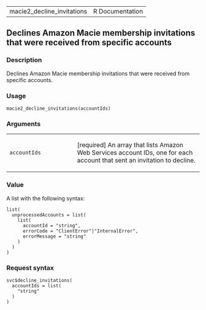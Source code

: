 <table style="width: 100%;">
<tbody>
<tr class="odd">
<td>macie2_decline_invitations</td>
<td style="text-align: right;">R Documentation</td>
</tr>
</tbody>
</table>

## Declines Amazon Macie membership invitations that were received from specific accounts

### Description

Declines Amazon Macie membership invitations that were received from
specific accounts.

### Usage

    macie2_decline_invitations(accountIds)

### Arguments

<table>
<colgroup>
<col style="width: 35%" />
<col style="width: 65%" />
</colgroup>
<tbody>
<tr class="odd">
<td><code
id="macie2_decline_invitations_:_accountIds">accountIds</code></td>
<td><p>[required] An array that lists Amazon Web Services account IDs,
one for each account that sent an invitation to decline.</p></td>
</tr>
</tbody>
</table>

### Value

A list with the following syntax:

    list(
      unprocessedAccounts = list(
        list(
          accountId = "string",
          errorCode = "ClientError"|"InternalError",
          errorMessage = "string"
        )
      )
    )

### Request syntax

    svc$decline_invitations(
      accountIds = list(
        "string"
      )
    )
